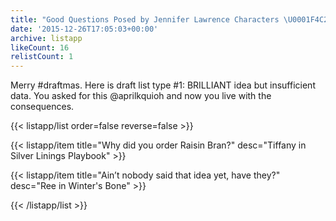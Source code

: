 ```yaml
---
title: "Good Questions Posed by Jennifer Lawrence Characters \U0001F4C2"
date: '2015-12-26T17:05:03+00:00'
archive: listapp
likeCount: 16
relistCount: 1
---
```


Merry #draftmas. Here is draft list type #1: BRILLIANT idea but insufficient data. You asked for this @aprilkquioh and now you live with the consequences.

<!--more-->

{{< listapp/list order=false reverse=false >}}

   {{< listapp/item title="Why did you order Raisin Bran?"
      desc="Tiffany in Silver Linings Playbook" >}}

   {{< listapp/item title="Ain’t nobody said that idea yet, have they?"
      desc="Ree in Winter's Bone" >}}

{{< /listapp/list >}}
